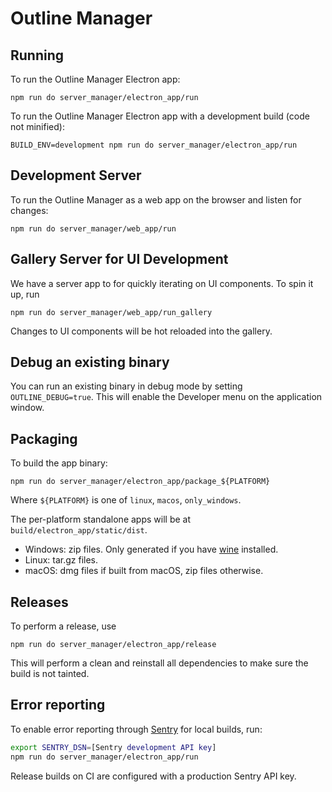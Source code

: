 # Outline Manager

## Running

To run the Outline Manager Electron app:
```
npm run do server_manager/electron_app/run
```

To run the Outline Manager Electron app with a development build (code not minified):
```
BUILD_ENV=development npm run do server_manager/electron_app/run
```

## Development Server

To run the Outline Manager as a web app on the browser and listen for changes:

```
npm run do server_manager/web_app/run
```

## Gallery Server for UI Development

We have a server app to for quickly iterating on UI components.  To spin it up, run

```
npm run do server_manager/web_app/run_gallery
```

Changes to UI components will be hot reloaded into the gallery.

## Debug an existing binary

You can run an existing binary in debug mode by setting `OUTLINE_DEBUG=true`.
This will enable the Developer menu on the application window.

## Packaging

To build the app binary:
```
npm run do server_manager/electron_app/package_${PLATFORM}
```

Where `${PLATFORM}` is one of `linux`, `macos`, `only_windows`.

The per-platform standalone apps will be at `build/electron_app/static/dist`.

- Windows: zip files. Only generated if you have [wine](https://www.winehq.org/download) installed.
- Linux: tar.gz files.
- macOS: dmg files if built from macOS, zip files otherwise.

## Releases

To perform a release, use
```
npm run do server_manager/electron_app/release
```

This will perform a clean and reinstall all dependencies to make sure the build is not tainted.

## Error reporting

To enable error reporting through [Sentry](https://sentry.io/) for local builds, run:
``` bash
export SENTRY_DSN=[Sentry development API key]
npm run do server_manager/electron_app/run
```

Release builds on CI are configured with a production Sentry API key.
